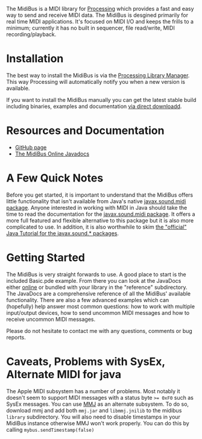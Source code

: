 The MidiBus is a MIDI library for [Processing](http://www.processing.org/) which provides a fast and easy way to send and receive MIDI data. <!--more-->The MidiBus is desgined primarily for real time MIDI applications. It's focused on MIDI I/O and keeps the frills to a minimum; currently it has no built in sequencer, file read/write, MIDI recording/playback.

# Installation

The best way to install the MidiBus is via the [Processing Library Manager](http://wiki.processing.org/w/How_to_Install_a_Contributed_Library). This way Processing will automatically notify you when a new version is available.

If you want to install the MidiBus manually you can get the latest stable build including binaries, examples and documentation [via direct downloadd](http://smallbutdigital.com/releases/themidibus/themidibus-latest.zip).

# Resources and Documentation

* [GitHub page](http://github.com/sparks/themidibus)
* [The MidiBus Online Javadocs](http://smallbutdigital.com/themidibus/themidibus/package-summary.html)

# A Few Quick Notes

Before you get started, it is important to understand that the MidiBus offers little functionality that isn't available from Java's native [javax.sound.midi package](http://docs.oracle.com/javase/6/docs/api/javax/sound/midi/package-summary.html). Anyone interested in working with MIDI in Java should take the time to read the documentation for the [javax.sound.midi package](http://docs.oracle.com/javase/6/docs/api/javax/sound/midi/package-summary.html). It offers a more full featured and flexible alternative to this package but it is also more complicated to use. In addition, it is also worthwhile to skim [the "official" Java Tutorial for the javax.sound.* packages](http://docs.oracle.com/javase/tutorial/sound/index.html).

# Getting Started

The MidiBus is very straight forwards to use. A good place to start is the included Basic.pde example. From there you can look at the JavaDocs either [online](http://smallbutdigital.com/themidibus/themidibus/package-summary.html) or bundled with your library in the "reference" subdirectory. The JavaDocs are a comprehensive reference of all the MidiBus' available functionality. There are also a few advanced examples which can (hopefully) help answer most common questions: how to work with multiple input/output devices, how to send uncommon MIDI messages and how to receive uncommon MIDI messages.

Please do not hesitate to contact me with any questions, comments or bug reports.

# Caveats, Problems with SysEx, Alternate MIDI for java

The Apple MIDI subsystem has a number of problems. Most notably it doesn't seem to support MIDI messages with a status byte `>= 0xF0` such as SysEx messages. You can use [MMJ](http://www.humatic.de/htools/mmj.htm) as an alternate subsystem. To do so, download mmj and add both `mmj.jar` and `libmmj.jnilib` to the midibus `library` subdirectory. You will also need to disable timestamps in your MidiBus instance otherwise MMJ won't work properly. You can do this by calling `mybus.sendTimestamp(false)`
